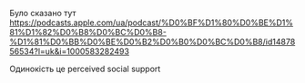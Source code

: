Було сказано тут
https://podcasts.apple.com/ua/podcast/%D0%BF%D1%80%D0%BE%D1%81%D1%82%D0%B8%D0%BC%D0%B8-%D1%81%D0%BB%D0%BE%D0%B2%D0%B0%D0%BC%D0%B8/id1487856534?l=uk&i=1000583282493

Одинокість це perceived social support
